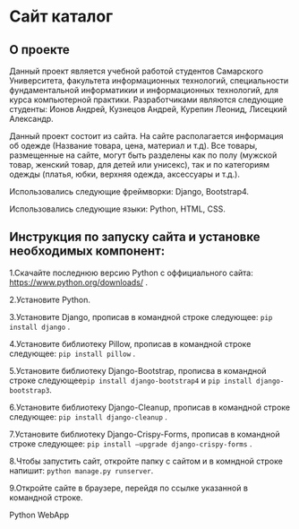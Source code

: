 # Сайт каталог
## О проекте
Данный проект является учебной работой студентов Самарского Университета, факультета информационных технологий, специальности фундаментальной информатикии и информационных технологий, для курса компьютерной практики. Разработчиками являются следующие студенты: Ионов Андрей, Кузнецов Андрей, Курепин Леонид, Лисецкий Александр.

Данный проект состоит из сайта. На сайте располагается информация об одежде (Название товара, цена, материал и т.д). Все товары, размещенные на сайте, могут быть разделены как по полу (мужской товар, женский товар, для детей или унисекс), так и по категориям одежды (платья, юбки, верхняя одежда, аксессуары и т.д.).

Использовались следующие фреймворки: Django, Bootstrap4.

Использовались следующие языки: Python, HTML, CSS.

## Инструкция по запуску сайта и установке необходимых компонент:
1.Скачайте последнюю версию Python с оффициального сайта: https://www.python.org/downloads/ .

2.Установите Python.

3.Установите Django, прописав в командной строке следующее:  `pip install django` .

4.Установите библиотеку Pillow, прописав в командной строке следующее: `pip install pillow` .

5.Установите библиотеку Django-Bootstrap, прописва в командной строке следующее`pip install django-bootstrap4` и  `pip install django-bootstrap3`.

6.Установите библиотеку Django-Cleanup, прописав в командной строке следующее: `pip install django-cleanup` .

7.Установите библиотеку Django-Crispy-Forms, прописав в командной строке следующее: `pip install —upgrade django-crispy-forms` .

8.Чтобы запустить сайт, откройте папку с сайтом и в комндной строке напишит: `python manage.py runserver`.

9.Откройте сайте в браузере, перейдя по ссылке указанной в командной строке.

Python WebApp 
